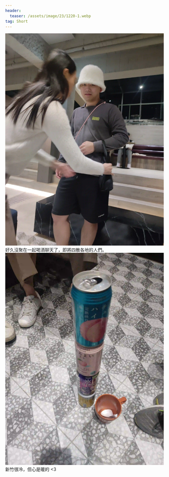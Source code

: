 ```yaml
---
header:
  teaser: /assets/image/23/1220-1.webp
tag: Short
---
```

![](/assets/image/23/1220-1.webp)
好久沒聚在一起喝酒聊天了，即將四散各地的人們。
![](/assets/image/23/1220-2.webp)
新竹很冷，但心是暖的 <3
